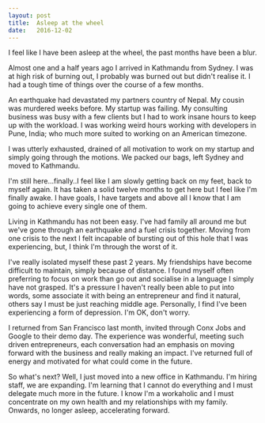 ```yaml
---
layout: post
title:  Asleep at the wheel
date:   2016-12-02
---
```


I feel like I have been asleep at the wheel, the past months have been a blur.

Almost one and a half years ago I arrived in Kathmandu from Sydney.  I was at high risk of burning out, I probably was burned out but didn't realise it.  I had a tough time of things over the course of a few months.

An earthquake had devastated my partners country of Nepal.  My cousin was murdered weeks before.  My startup was failing.  My consulting business was busy with a few clients but I had to work insane hours to keep up with the workload.  I was working weird hours working with developers in Pune, India; who much more suited to working on an American timezone.

I was utterly exhausted, drained of all motivation to work on my startup and simply going through the motions.  We packed our bags, left Sydney and moved to Kathmandu.

I'm still here...finally..I feel like I am slowly getting back on my feet, back to myself again.  It has taken a solid twelve months to get here but I feel like I'm finally awake.  I have goals, I have targets and above all I know that I am going to achieve every single one of them.

Living in Kathmandu has not been easy.  I've had family all around me but we've gone through an earthquake and a fuel crisis together.  Moving from one crisis to the next I felt incapable of bursting out of this hole that I was experiencing, but, I think I'm through the worst of it.

I've really isolated myself these past 2 years.  My friendships have become difficult to maintain, simply because of distance.  I found myself often preferring to focus on work than go out and socialise in a language I simply have not grasped.  It's a pressure I haven't really been able to put into words, some associate it with being an entrepreneur and find it natural, others say I must be just reaching middle age.  Personally, I find I've been experiencing a form of depression.  I'm OK, don't worry.

I returned from San Francisco last month, invited through Conx Jobs and Google to their demo day.  The experience was wonderful, meeting such driven entrepreneurs, each conversation had an emphasis on moving forward with the business and really making an impact.  I've returned full of energy and motivated for what could come in the future.

So what's next?  Well, I just moved into a new office in Kathmandu.  I'm hiring staff, we are expanding.  I'm learning that I cannot do everything and I must delegate much more in the future.  I know I'm a workaholic and I must concentrate on my own health and my relationships with my family.  Onwards, no longer asleep, accelerating forward.
